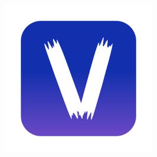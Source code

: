 <p align="center"><a href="https://laravel.com" target="_blank">
<img src="assets/img/Visio.png" width="400" alt="Laravel Logo"></a></p>
